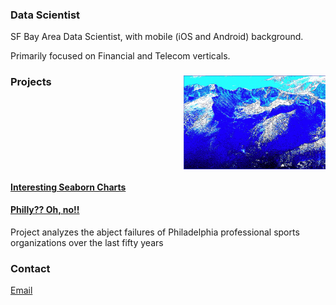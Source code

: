 ### Data Scientist

SF Bay Area Data Scientist, with mobile (iOS and Android) background.

Primarily focused on Financial and Telecom verticals.

### Projects<img style="float: right" src="15.PNG" height="150"><div style="clear:both">

#### [Interesting Seaborn Charts](https://colab.research.google.com/drive/1wr1drwdu_s7UCa_qG6OqQdQtXm4RTanZ)

#### [Philly?? Oh, no!!](project1)

Project analyzes the abject failures of Philadelphia professional sports organizations over the last fifty years

### Contact​
[Email](mailto:tahoesw@gmail.com)
